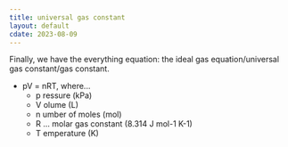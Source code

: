 ```yaml
---
title: universal gas constant
layout: default
cdate: 2023-08-09
---
```


Finally, we have the everything equation: the ideal gas equation/universal gas constant/gas constant.
- pV = nRT, where...
    - p ressure (kPa)
    - V olume (L)
    - n umber of moles (mol)
    - R ... molar gas constant (8.314 J mol-1 K-1)
    - T emperature (K)
